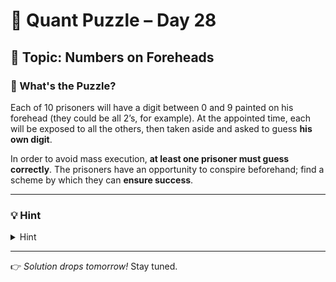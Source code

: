 # 🧠 Quant Puzzle – Day 28

## 📌 Topic: Numbers on Foreheads

### 🤔 What's the Puzzle?

Each of 10 prisoners will have a digit between 0 and 9 painted on his forehead (they could be all 2’s, for example). At the appointed time, each will be exposed to all the others, then taken aside and asked to guess **his own digit**.

In order to avoid mass execution, **at least one prisoner must guess correctly**. The prisoners have an opportunity to conspire beforehand; find a scheme by which they can **ensure success**.

---

### 💡 Hint

<details>
<summary>Hint</summary>

Consider the sum of the numbers, modulo 10

</details>

---

👉 *Solution drops tomorrow!*
Stay tuned.

